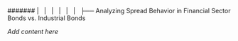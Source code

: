 ####### |   |   |   |   |   |   ├── Analyzing Spread Behavior in Financial Sector Bonds vs. Industrial Bonds

*Add content here*